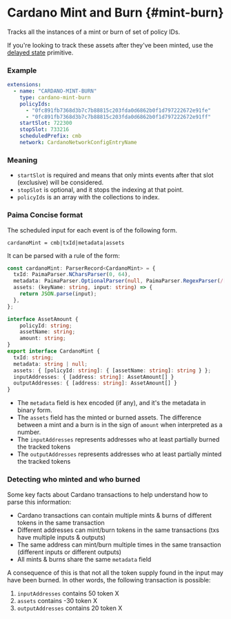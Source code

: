 # Cardano Mint and Burn {#mint-burn}

Tracks all the instances of a mint or burn of set of policy IDs.

If you're looking to track these assets after they've been minted, use the [delayed state](./20-delayed-state.md) primitive. 

### Example

```yaml
extensions:
  - name: "CARDANO-MINT-BURN"
    type: cardano-mint-burn
    policyIds: 
      - "0fc891fb7368d3b7c7b88815c203fda0d6862b0f1d797222672e91fe"
      - "0fc891fb7368d3b7c7b88815c203fda0d6862b0f1d797222672e91ff"
    startSlot: 722300
    stopSlot: 733216
    scheduledPrefix: cmb
    network: CardanoNetworkConfigEntryName
``` 

### Meaning

- `startSlot` is required and means that only mints events after that slot (exclusive) will be considered.
- `stopSlot` is optional, and it stops the indexing at that point.
- `policyIds` is an array with the collections to index.

### Paima Concise format

The scheduled input for each event is of the following form.

```
cardanoMint = cmb|txId|metadata|assets
```

It can be parsed with a rule of the form:

```ts
const cardanoMint: ParserRecord<CardanoMint> = {
  txId: PaimaParser.NCharsParser(0, 64),
  metadata: PaimaParser.OptionalParser(null, PaimaParser.RegexParser(/[a-f0-9]*/)),
  assets: (keyName: string, input: string) => {
    return JSON.parse(input);
  },
};

interface AssetAmount {
    policyId: string;
    assetName: string;
    amount: string;
}
export interface CardanoMint {
  txId: string;
  metadata: string | null;
  assets: { [policyId: string]: { [assetName: string]: string } };
  inputAddresses: { [address: string]: AssetAmount[] }
  outputAddresses: { [address: string]: AssetAmount[] }
}
```

- The `metadata` field is hex encoded (if any), and it's the metadata in binary
form.
- The `assets` field has the minted or burned assets. The difference between a
mint and a burn is in the sign of `amount` when interpreted as a number.
- The `inputAddresses` represents addresses who at least partially burned the tracked tokens
- The `outputAddresses` represents addresses who at least partially minted the tracked tokens

### Detecting who minted and who burned

Some key facts about Cardano transactions to help understand how to parse this information:
- Cardano transactions can contain multiple mints & burns of different tokens in the same transaction
- Different addresses can mint/burn tokens in the same transactions (txs have multiple inputs & outputs)
- The same address can mint/burn multiple times in the same transaction (different inputs or different outputs)
- All mints & burns share the same `metadata` field

A consequence of this is that not all the token supply found in the input may have been burned. In other words, the following transaction is possible:
1. `inputAddresses` contains 50 token X
2. `assets` contains -30 token X
3. `outputAddresses` contains 20 token X
